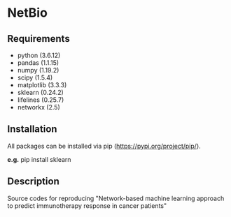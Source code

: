 # NetBio
## Requirements
- python (3.6.12)
- pandas (1.1.15)
- numpy (1.19.2)
- scipy (1.5.4)
- matplotlib (3.3.3)
- sklearn (0.24.2)
- lifelines (0.25.7)
- networkx (2.5)

## Installation
All packages can be installed via pip (https://pypi.org/project/pip/).

**e.g.** pip install sklearn


## Description
Source codes for reproducing "Network-based machine learning approach to predict immunotherapy response in cancer patients"

